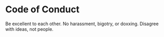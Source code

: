 # Code of Conduct
Be excellent to each other. No harassment, bigotry, or doxxing. Disagree with ideas, not people.
